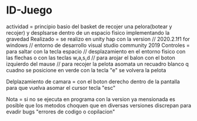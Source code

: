 # ID-Juego
actividad = principio basio del basket de recojer una pelora(botear y recojer) y desplsarse dentro de un espacio fisico  implementando la gravedad 
Realizado = se realizo en unity hap con la version  // 2020.2.1f1 for windows // entorno de desarrollo visual studio community 2019
Controles = para saltar con la tecla espacio  // desplazamiento en el entorno fisico  con las flechas o con las teclas w,a,s,d   // para arojar el balon con el boton izquierdo del
mause // para recojer la pelota  asomata un recuadro blanco  q cuadno se posicione en verde con la tecla "e" se volvera  la pelota

Delplazamiento de camara = con el boton derecho  dentro de la pantalla  para que vuelva asomar el cursor tecla "esc"

Nota = si no se ejecuta en programa con la version ya mensionada es posible que los metodos choquen que en diversas versiones discrepan para evadir bugs "errores de codigo o copilacion"

